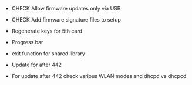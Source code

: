 - CHECK Allow firmware updates only via USB
- CHECK Add firmware signature files to setup

- Regenerate keys for 5th card
- Progress bar
- exit function for shared library
- Update for after 442
- For update after 442 check various WLAN modes and dhcpd vs dhcpcd
